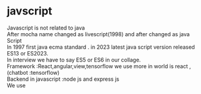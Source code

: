 # javscript
Javascript is not related to java    
After mocha name changed as livescript(1998) and after changed as java Script    
In 1997 first java ecma standard . in 2023 latest java script version released ES13 or ES2023.    
In interview we have to say ES5 or ES6 in our collage.    
Framework :React,angular,view,tensorflow   we use more in world is react   ,(chatbot :tensorflow)    
Backend in javascript :node js and express js    
We use <script> tag for java script compiler in this we write entire program.    
**java Script is embedded in two ways:**    
        1.write a java script program in html inside the body using script tag.    
        2.external java script file, which must be saved as ".js".

    console: console object is used to display on webpage. various method error,table,group,info,log.
      ex:console.log()  //used to dispaly messages and values of the variables.

write a java script program to dispaly message:
EX:  console.log(welcome to my website)   Link:https://onecompiler.com/javascript/43b3mtvnp

variables: 
    1.Let :we use variable in any position in code.
       EX:https://onecompiler.com/javascript/43b3k7eva
    2.var: variable can declare after we use where we declared before
        EX: https://onecompiler.com/javascript/43b3k7eva
    3.Cosnt: it is fixed 

    * let and var are mutable and const is not mutable.
  Note:Interview->  *  some time we assign more than one value in the variable brackets then only last value is executed:(only last value is assigned)
                         Example: https://onecompiler.com/javascript/43b3mx6vb
                    * we dont have to give datatype in code 
**Data Types**
In java Script we have Data Type are :     
        1.Number:
        2.String    
            ex:https://onecompiler.com/javascript/43b3nj8kz
        3.null    
        4.NaN(not a number ) :it represent invalid numbers.        
            Ex:https://onecompiler.com/javascript/43b3nnpzs    
        5.boolean-->either true or false.    
               Ex: https://onecompiler.com/javascript/43b3ns5cy        
        7.typeof--> typeof function is used to find out datatype of the variable.        
            EX:https://onecompiler.com/javascript/43b3nfdgk

**Arithematic operators** 
    +,-,*,^,/.     
    Example: https://onecompiler.com/javascript/43b3nt2qs        
**Note**: we dont write values in left side with variables we assign values at right side.            
             Ex: https://onecompiler.com/javascript/43b3pk4um

**Comparison Operators**

== // equal to   
=== // strictly equal to    
!= // not equal to    
!== // strictly not equal to     
// greater than    
    EX: https://www.w3schools.com/js/js_comparisons.asp

**BIT WISE OPERATOR**

& (AND)    
|  (OR)    
- ==> COMPLEMENT    


